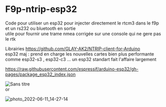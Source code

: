 # F9p-ntrip-esp32
Code pour utiliser un esp32 pour injecter directement le rtcm3 dans le f9p et un rs232 ou bluetooth en sortie  
utile pour fournir une trame nmea corrigée sur une console qui ne gere pas le rtk  
  
Librairies
https://github.com/GLAY-AK2/NTRIP-client-for-Arduino  
esp32 maj : prend en charge les nouvelles cartes bien plus performante comme esp32-s3 , esp32-c3 ...  un esp32 standart fait l'affaire largement

https://raw.githubusercontent.com/espressif/arduino-esp32/gh-pages/package_esp32_index.json  


![Sans titre](https://user-images.githubusercontent.com/32975584/175784306-eab59d33-8d2f-483f-8178-c91edfd0ec41.jpg)  
or  

![photo_2022-06-11_14-27-14](https://user-images.githubusercontent.com/32975584/173219745-3c69165b-3083-4c63-ab6b-fc04abe8334d.jpg)
